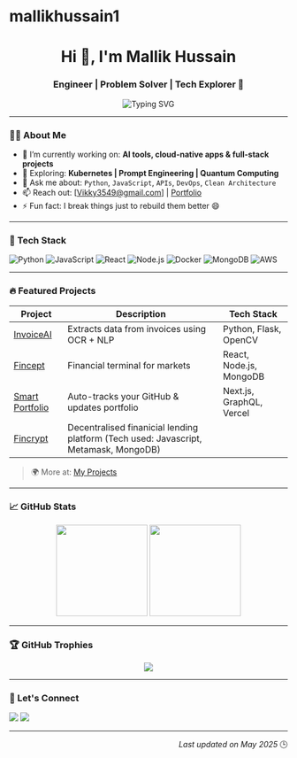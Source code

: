 # mallikhussain1
<!-- Mallik Hussain GitHub Profile README -->

<h1 align="center">Hi 👋, I'm Mallik Hussain</h1>
<h3 align="center">Engineer | Problem Solver | Tech Explorer 🚀</h3>

<p align="center">
  <img src="https://readme-typing-svg.demolab.com?font=Fira+Code&size=20&pause=1000&color=0AFFEF&center=true&vCenter=true&multiline=true&width=600&lines=Building+things+that+matter;Obsessed+with+clean+code+%26+innovation;Crafting+software+with+purpose" alt="Typing SVG" />
</p>

---

### 👨‍💻 About Me

- 🔭 I’m currently working on: **AI tools, cloud-native apps & full-stack projects**
- 🌱 Exploring: **Kubernetes | Prompt Engineering | Quantum Computing**
- 💬 Ask me about: `Python`, `JavaScript`, `APIs`, `DevOps`, `Clean Architecture`
- 📫 Reach out: [Vikky3549@gmail.com] |  [Portfolio](https://vikky3549.wixsite.com/my-site-1)
- ⚡ Fun fact: I break things just to rebuild them better 😄

---

### 🧰 Tech Stack

![Python](https://img.shields.io/badge/Python-3776AB?style=for-the-badge&logo=python&logoColor=white)
![JavaScript](https://img.shields.io/badge/JavaScript-F0DB4F?style=for-the-badge&logo=javascript&logoColor=black)
![React](https://img.shields.io/badge/React-61DBFB?style=for-the-badge&logo=react&logoColor=white)
![Node.js](https://img.shields.io/badge/Node.js-3C873A?style=for-the-badge&logo=node.js&logoColor=white)
![Docker](https://img.shields.io/badge/Docker-0db7ed?style=for-the-badge&logo=docker&logoColor=white)
![MongoDB](https://img.shields.io/badge/MongoDB-4EA94B?style=for-the-badge&logo=mongodb&logoColor=white)
![AWS](https://img.shields.io/badge/AWS-FF9900?style=for-the-badge&logo=amazon-aws&logoColor=white)

---

### 🔥 Featured Projects

| Project | Description | Tech Stack |
|--------|-------------|------------|
| [InvoiceAI](#) | Extracts data from invoices using OCR + NLP | Python, Flask, OpenCV |
| [Fincept](https://product.fincept.in/) | Financial terminal for markets | React, Node.js, MongoDB |
| [Smart Portfolio](#) | Auto-tracks your GitHub & updates portfolio | Next.js, GraphQL, Vercel |
| [Fincrypt](https://github.com/aditiisinha/DeFi-Lending) | Decentralised finanicial lending platform (Tech used: Javascript, Metamask, MongoDB)
> 🌍 More at: [My Projects](https://github.com/mallik-hussain?tab=repositories)

---

### 📈 GitHub Stats

<p align="center">
  <img src="https://github-readme-stats.vercel.app/api?username=mallik-hussain&show_icons=true&theme=tokyonight" height="165"/>
  <img src="https://github-readme-stats.vercel.app/api/top-langs/?username=mallik-hussain&layout=compact&theme=tokyonight" height="165"/>
</p>

---

### 🏆 GitHub Trophies

<p align="center">
  <img src="https://github-profile-trophy.vercel.app/?username=mallik-hussain&theme=dracula&row=1&column=6" />
</p>

---

### 📍 Let's Connect

<p align="center">
  
  <a href="mailto:vikky3549@gmail.com"><img src="https://img.shields.io/badge/Email-red?style=for-the-badge&logo=gmail&logoColor=white"/></a>
  <a href="https://twitter.com/your-handle"><img src="https://img.shields.io/badge/Twitter-black?style=for-the-badge&logo=twitter&logoColor=white"/></a>
</p>

---

<!-- Last updated -->
<p align="right">
  <i>Last updated on May 2025</i> 🕒
</p>
